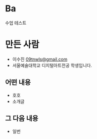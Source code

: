 # Ba
수업 테스트
# 만든 사람
* 이수진 <09tnwls@gmail.com>
* 서울예술대학교 디지털아트전공 학생입니다.


## 어떤 내용
* 호호
* 소개글
## 그 다음 내용

* 일번

